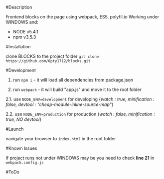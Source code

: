 #Description

Frontend blocks on the page using webpack, ES5, polyfil.io
Working under WINDOWS and:

- NODE v5.4.1
- npm v3.5.3




#Installation

clone BLOCKS to the project folder `git clone https://github.com/Opty1712/blocks.git`

#Development

1. run `npm i` - it will load all dependencies from package.json

2. run `webpack` - it will build "app.js" and move it to the root folder

  2.1. use `NODE_ENV=development` for developing {*watch : true, minification : false, devtool : "cheap-module-inline-source-map"*}

  2.2. use `NODE_ENV=production` for production {*watch : false, minification : true, NO devtool*}

#Launch

navigate your browser to `index.html` in the root folder


#Known Issues

If project runs not under WINDOWS may be you need to check **line 21** in `webpack.config.js`



#ToDo


